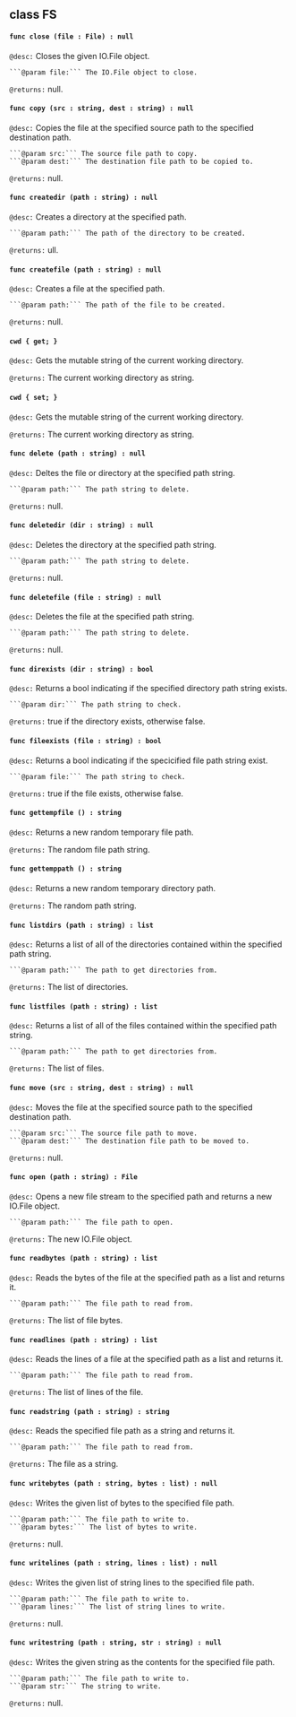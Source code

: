 ## class FS

#### ```func close (file : File) : null```


```@desc:``` Closes the given IO.File object.

	```@param file:``` The IO.File object to close.
```@returns:``` null.

#### ```func copy (src : string, dest : string) : null```


```@desc:``` Copies the file at the specified source path to the specified destination path.

	```@param src:``` The source file path to copy.
	```@param dest:``` The destination file path to be copied to.
```@returns:``` null.

#### ```func createdir (path : string) : null```


```@desc:``` Creates a directory at the specified path.

	```@param path:``` The path of the directory to be created.
```@returns:``` ull.

#### ```func createfile (path : string) : null```


```@desc:``` Creates a file at the specified path.

	```@param path:``` The path of the file to be created.
```@returns:``` null.

#### ```cwd { get; }```


```@desc:``` Gets the mutable string of the current working directory.

```@returns:``` The current working directory as string.

#### ```cwd { set; }```


```@desc:``` Gets the mutable string of the current working directory.

```@returns:``` The current working directory as string.

#### ```func delete (path : string) : null```


```@desc:``` Deltes the file or directory at the specified path string.

	```@param path:``` The path string to delete.
```@returns:``` null.

#### ```func deletedir (dir : string) : null```


```@desc:``` Deletes the directory at the specified path string.

	```@param path:``` The path string to delete.
```@returns:``` null.

#### ```func deletefile (file : string) : null```


```@desc:``` Deletes the file at the specified path string.

	```@param path:``` The path string to delete.
```@returns:``` null.

#### ```func direxists (dir : string) : bool```


```@desc:``` Returns a bool indicating if the specified directory path string exists.

	```@param dir:``` The path string to check.
```@returns:``` true if the directory exists, otherwise false.

#### ```func fileexists (file : string) : bool```


```@desc:``` Returns a bool indicating if the specicified file path string exist.

	```@param file:``` The path string to check.
```@returns:``` true if the file exists, otherwise false.

#### ```func gettempfile () : string```


```@desc:``` Returns a new random temporary file path.

```@returns:``` The random file path string.

#### ```func gettemppath () : string```


```@desc:``` Returns a new random temporary directory path.

```@returns:``` The random path string.

#### ```func listdirs (path : string) : list```


```@desc:``` Returns a list of all of the directories contained within the specified path string.

	```@param path:``` The path to get directories from.
```@returns:``` The list of directories.

#### ```func listfiles (path : string) : list```


```@desc:``` Returns a list of all of the files contained within the specified path string.

	```@param path:``` The path to get directories from.
```@returns:``` The list of files.

#### ```func move (src : string, dest : string) : null```


```@desc:``` Moves the file at the specified source path to the specified destination path.

	```@param src:``` The source file path to move.
	```@param dest:``` The destination file path to be moved to.
```@returns:``` null.

#### ```func open (path : string) : File```


```@desc:``` Opens a new file stream to the specified path and returns a new IO.File object.

	```@param path:``` The file path to open.
```@returns:``` The new IO.File object.

#### ```func readbytes (path : string) : list```


```@desc:``` Reads the bytes of the file at the specified path as a list and returns it.

	```@param path:``` The file path to read from.
```@returns:``` The list of file bytes.

#### ```func readlines (path : string) : list```


```@desc:``` Reads the lines of a file at the specified path as a list and returns it.

	```@param path:``` The file path to read from.
```@returns:``` The list of lines of the file.

#### ```func readstring (path : string) : string```


```@desc:``` Reads the specified file path as a string and returns it.

	```@param path:``` The file path to read from.
```@returns:``` The file as a string.

#### ```func writebytes (path : string, bytes : list) : null```


```@desc:``` Writes the given list of bytes to the specified file path.

	```@param path:``` The file path to write to.
	```@param bytes:``` The list of bytes to write.
```@returns:``` null.

#### ```func writelines (path : string, lines : list) : null```


```@desc:``` Writes the given list of string lines to the specified file path.

	```@param path:``` The file path to write to.
	```@param lines:``` The list of string lines to write.
```@returns:``` null.

#### ```func writestring (path : string, str : string) : null```


```@desc:``` Writes the given string as the contents for the specified file path.

	```@param path:``` The file path to write to.
	```@param str:``` The string to write.
```@returns:``` null.

